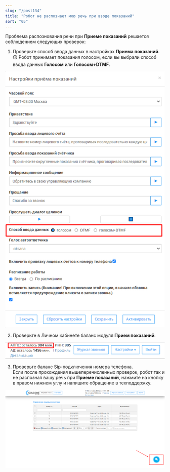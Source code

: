 ```yaml
---
slug: "/post134"
title: "Робот не распознает мою речь при вводе показаний"
sort: "05"
---
```


Проблема распознования речи при **Приеме показаний** решается соблюдением следующих проверок:  
1. Проверьте способ ввода данных в настройках **Приема показаний**.  
🛈 Робот принимает показания голосом, если вы выбрали способ ввода данных **Голосом** или **Голосом+DTMF**.

![Картинка](./images/butt_dont_recognize_my_speech_1.png)

2. Проверьте в Личном кабинете баланс модуля **Прием показаний**.

![Картинка](./images/butt_dont_recognize_my_speech_2.png)

3. Проверьте баланс Sip-подключения номера телефона.  
Если после прохождения вышеперечисленных проверок, робот так и не распознал вашу речь при **Приеме показаний**, нажмите на кнопку  в правом нижнем углу и напишите обращение в техподдержку.

![Картинка](./images/butt_not_ok.png)